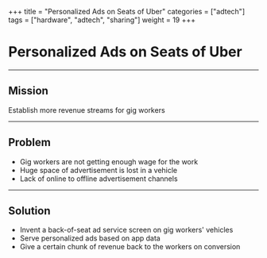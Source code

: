 +++
title = "Personalized Ads on Seats of Uber"
categories = ["adtech"]
tags = ["hardware", "adtech", "sharing"]
weight = 19
+++

# Personalized Ads on Seats of Uber

---

## Mission

Establish more revenue streams for gig workers

---

## Problem

- Gig workers are not getting enough wage for the work
- Huge space of advertisement is lost in a vehicle
- Lack of online to offline advertisement channels

---

## Solution

- Invent a back-of-seat ad service screen on gig workers' vehicles
- Serve personalized ads based on app data
- Give a certain chunk of revenue back to the workers on conversion
